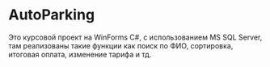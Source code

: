 # AutoParking
Это курсовой проект на WinForms С#, с использованием MS SQL Server, там реализованы такие функции как поиск по ФИО, сортировка, итоговая оплата, изменение тарифа и тд.
